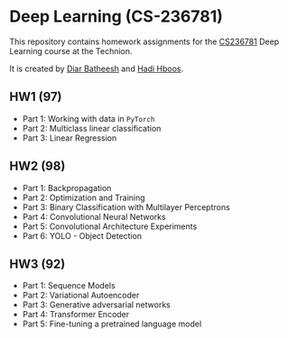 # Deep Learning (CS-236781)

This repository contains homework assignments for the [CS236781](https://vistalab-technion.github.io/cs236781/) Deep Learning course at the Technion.

It is created by [Diar Batheesh](https://github.com/diar2705) and [Hadi Hboos](https://github.com/HadiHboos1).

## HW1 $(97)$

- Part 1: Working with data in `PyTorch`
- Part 2: Multiclass linear classification
- Part 3: Linear Regression

## HW2 $(98)$

- Part 1: Backpropagation
- Part 2: Optimization and Training
- Part 3: Binary Classification with Multilayer Perceptrons
- Part 4: Convolutional Neural Networks
- Part 5: Convolutional Architecture Experiments
- Part 6: YOLO - Object Detection

## HW3 $(92)$

- Part 1: Sequence Models
- Part 2: Variational Autoencoder
- Part 3: Generative adversarial networks
- Part 4: Transformer Encoder
- Part 5: Fine-tuning a pretrained language model
